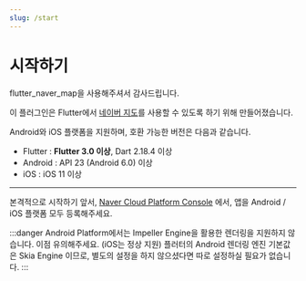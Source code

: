 ```yaml
---
slug: /start
---
```


# 시작하기

flutter_naver_map을 사용해주셔서 감사드립니다.

이 플러그인은 Flutter에서 [네이버 지도](https://www.ncloud.com/product/applicationService/maps)를 사용할 수 있도록 하기 위해 만들어졌습니다.

Android와 iOS 플랫폼을 지원하며, 호환 가능한 버전은 다음과 같습니다.

- Flutter : **Flutter 3.0 이상**, Dart 2.18.4 이상
- Android : API 23 (Android 6.0) 이상
- iOS : iOS 11 이상

---

본격적으로 시작하기 앞서, [Naver Cloud Platform Console](https://console.ncloud.com/naver-service/application) 에서, 앱을 Android / iOS
플랫폼 모두 등록해주세요.

:::danger
Android Platform에서는 Impeller Engine을 활용한 렌더링을 지원하지 않습니다. 이점 유의해주세요. (iOS는 정상 지원)
플러터의 Android 렌더링 엔진 기본값은 Skia Engine 이므로, 별도의 설정을 하지 않으셨다면 따로 설정하실 필요가 없습니다.
:::
